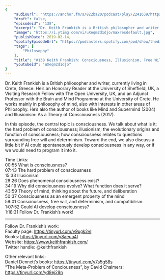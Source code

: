 ```yaml
---
{
	"audiourl": "https://anchor.fm/s/822ba20/podcast/play/2241639/https%3A%2F%2Fd3ctxlq1ktw2nl.cloudfront.net%2Fproduction%2F2019-0-31%2F9121805-44100-2-9b752afc9d777.m4a",
	"draft": false,
	"episodeid": "138",
	"excerpt": "Dr. Keith Frankish is a British philosopher and writer, currently living in Crete, Greece. He’s an Honorary Reader at the University of Sheffield, UK, a Visiting Research Fellow with The Open University, UK, and an Adjunct Professor with the Brain and Mind Programme at the University of Crete. He works mainly in philosophy of mind, also with interests in other areas of Philosophy. He’s also the author of books like Mind and Supermind (2004) and Illusionism: As a Theory of Consciousness (2017).",
	"image": "https://i.ytimg.com/vi/uXeqm2d1djo/maxresdefault.jpg",
	"publishDate": 2019-02-14,
	"spotifyEpisodeUrl": "https://podcasters.spotify.com/pod/show/thedissenter/episodes/138-Keith-Frankish-Consciousness--Illusionism--Free-Will--and-AI-e32tl7",
	"tags": [
		"Philosophy"
	],
	"title": "#138 Keith Frankish: Consciousness, Illusionism, Free Will, and AI",
	"youtubeid": "uXeqm2d1djo"
}
---
```

Dr. Keith Frankish is a British philosopher and writer, currently living in Crete, Greece. He’s an Honorary Reader at the University of Sheffield, UK, a Visiting Research Fellow with The Open University, UK, and an Adjunct Professor with the Brain and Mind Programme at the University of Crete. He works mainly in philosophy of mind, also with interests in other areas of Philosophy. He’s also the author of books like Mind and Supermind (2004) and Illusionism: As a Theory of Consciousness (2017).

In this episode, the central topic is consciousness. We talk about what is it; the hard problem of consciousness; illusionism; the evolutionary origins and function of consciousness; how consciousness relates to questions surrounding free will and determinism. Toward the end, we also discuss a little bit if AI could spontaneously develop consciousness in any way, or if we would need to program it into it. 

Time Links:  
<time>00:55</time> What is consciousness?  
<time>07:43</time> The hard problem of consciousness                               
<time>15:33</time> Illusionism                
<time>28:26</time> Does phenomenal consciousness exist?                
<time>34:19</time> Why did consciousness evolve? What function does it serve?  
<time>43:59</time> Theory of mind, thinking about the future, and deliberation         
<time>50:37</time> Consciousness as an emergent property of the mind          
<time>59:01</time> Consciousness, free will, and determinism, and compatibilism      
<time>1:07:52</time> Could AI develop consciousness?  
<time>1:18:31</time> Follow Dr. Frankish’s work!

---

Follow Dr. Frankish’s work:  
Faculty page: https://tinyurl.com/y9ugk2vl  
Books: https://tinyurl.com/y8aeua4l  
Website: https://www.keithfrankish.com/  
Twitter handle: @keithfrankish

Other relevant links:  
Daniel Dennett’s books: https://tinyurl.com/y7s5g58s  
“The Meta-Problem of Conciousness”, by David Chalmers: https://tinyurl.com/yd8ej28n
